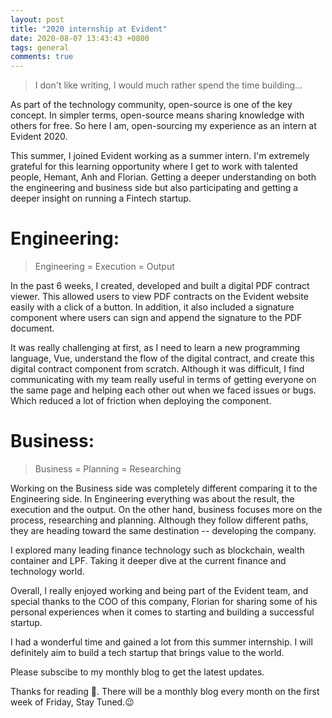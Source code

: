 ```yaml
---
layout: post
title: "2020 internship at Evident"
date: 2020-08-07 13:43:43 +0800
tags: general
comments: true
---
```


> I don't like writing, I would much rather spend the time building...

As part of the technology community, open-source is one of the key concept. In simpler terms, open-source means sharing knowledge with others for free. So here I am, open-sourcing my experience as an intern at Evident 2020.

This summer, I joined Evident working as a summer intern. I'm extremely grateful for this learning opportunity where I get to work with talented people, Hemant, Anh and Florian. Getting a deeper understanding on both the engineering and business side but also participating and getting a deeper insight on running a Fintech startup.

# Engineering:

> Engineering = Execution = Output

In the past 6 weeks, I created, developed and built a digital PDF contract viewer. This allowed users to view PDF contracts on the Evident website easily with a click of a button. In addition, it also included a signature component where users can sign and append the signature to the PDF document.

It was really challenging at first, as I need to learn a new programming language, Vue, understand the flow of the digital contract, and create this digital contract component from scratch. Although it was difficult, I find communicating with my team really useful in terms of getting everyone on the same page and helping each other out when we faced issues or bugs. Which reduced a lot of friction when deploying the component.

# Business:

> Business = Planning = Researching

Working on the Business side was completely different comparing it to the Engineering side. In Engineering everything was about the result, the execution and the output. On the other hand, business focuses more on the process, researching and planning. Although they follow different paths, they are heading toward the same destination -- developing the company.

I explored many leading finance technology such as blockchain, wealth container and LPF. Taking it deeper dive at the current finance and technology world.

Overall, I really enjoyed working and being part of the Evident team, and special thanks to the COO of this company, Florian for sharing some of his personal experiences when it comes to starting and building a successful startup.

I had a wonderful time and gained a lot from this summer internship. I will definitely aim to build a tech startup that brings value to the world.

Please subscibe to my monthly blog to get the latest updates.

Thanks for reading 👀. There will be a monthly blog every month on the first week of Friday, Stay Tuned.😉
